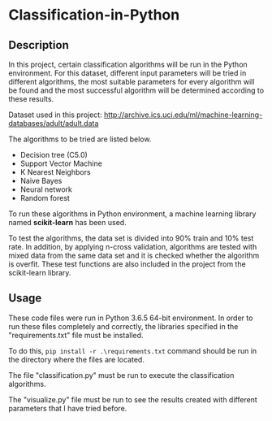 # Classification-in-Python

## Description
In this project, certain classification algorithms will be run in the Python environment. For this dataset, different input parameters will be tried in different algorithms, the most suitable parameters for every algorithm will be found and the most successful algorithm will be determined according to these results.

Dataset used in this project: http://archive.ics.uci.edu/ml/machine-learning-databases/adult/adult.data

The algorithms to be tried are listed below.
 - Decision tree (C5.0) 
 - Support Vector Machine 
 - K Nearest Neighbors 
 - Naive Bayes 
 - Neural network     
 - Random forest

To run these algorithms in Python environment, a machine learning library named **scikit-learn** has been used.

To test the algorithms, the data set is divided into 90% train and 10% test rate. In addition, by applying n-cross validation, algorithms are tested with mixed data from the same data set and it is checked whether the algorithm is overfit. These test functions are also included in the project from the scikit-learn library.
## Usage
These code files were run in Python 3.6.5 64-bit environment.
In order to run these files completely and correctly, the libraries specified in the "requirements.txt" file must be installed. 

To do this, `pip install -r .\requirements.txt` command should be run in the directory where the files are located.

The file "classification.py" must be run to execute the classification algorithms.

The "visualize.py" file must be run to see the results created with different parameters that I have tried before.
